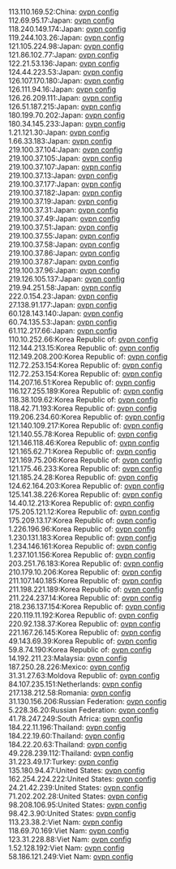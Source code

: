 113.110.169.52:China: [ovpn config](vpn/113_110_169_52.ovpn)  
112.69.95.17:Japan: [ovpn config](vpn/112_69_95_17.ovpn)  
118.240.149.174:Japan: [ovpn config](vpn/118_240_149_174.ovpn)  
119.244.103.26:Japan: [ovpn config](vpn/119_244_103_26.ovpn)  
121.105.224.98:Japan: [ovpn config](vpn/121_105_224_98.ovpn)  
121.86.102.77:Japan: [ovpn config](vpn/121_86_102_77.ovpn)  
122.21.53.136:Japan: [ovpn config](vpn/122_21_53_136.ovpn)  
124.44.223.53:Japan: [ovpn config](vpn/124_44_223_53.ovpn)  
126.107.170.180:Japan: [ovpn config](vpn/126_107_170_180.ovpn)  
126.111.94.16:Japan: [ovpn config](vpn/126_111_94_16.ovpn)  
126.26.209.111:Japan: [ovpn config](vpn/126_26_209_111.ovpn)  
126.51.187.215:Japan: [ovpn config](vpn/126_51_187_215.ovpn)  
180.199.70.202:Japan: [ovpn config](vpn/180_199_70_202.ovpn)  
180.34.145.233:Japan: [ovpn config](vpn/180_34_145_233.ovpn)  
1.21.121.30:Japan: [ovpn config](vpn/1_21_121_30.ovpn)  
1.66.33.183:Japan: [ovpn config](vpn/1_66_33_183.ovpn)  
219.100.37.104:Japan: [ovpn config](vpn/219_100_37_104.ovpn)  
219.100.37.105:Japan: [ovpn config](vpn/219_100_37_105.ovpn)  
219.100.37.107:Japan: [ovpn config](vpn/219_100_37_107.ovpn)  
219.100.37.13:Japan: [ovpn config](vpn/219_100_37_13.ovpn)  
219.100.37.177:Japan: [ovpn config](vpn/219_100_37_177.ovpn)  
219.100.37.182:Japan: [ovpn config](vpn/219_100_37_182.ovpn)  
219.100.37.19:Japan: [ovpn config](vpn/219_100_37_19.ovpn)  
219.100.37.31:Japan: [ovpn config](vpn/219_100_37_31.ovpn)  
219.100.37.49:Japan: [ovpn config](vpn/219_100_37_49.ovpn)  
219.100.37.51:Japan: [ovpn config](vpn/219_100_37_51.ovpn)  
219.100.37.55:Japan: [ovpn config](vpn/219_100_37_55.ovpn)  
219.100.37.58:Japan: [ovpn config](vpn/219_100_37_58.ovpn)  
219.100.37.86:Japan: [ovpn config](vpn/219_100_37_86.ovpn)  
219.100.37.87:Japan: [ovpn config](vpn/219_100_37_87.ovpn)  
219.100.37.96:Japan: [ovpn config](vpn/219_100_37_96.ovpn)  
219.126.105.137:Japan: [ovpn config](vpn/219_126_105_137.ovpn)  
219.94.251.58:Japan: [ovpn config](vpn/219_94_251_58.ovpn)  
222.0.154.23:Japan: [ovpn config](vpn/222_0_154_23.ovpn)  
27.138.91.177:Japan: [ovpn config](vpn/27_138_91_177.ovpn)  
60.128.143.140:Japan: [ovpn config](vpn/60_128_143_140.ovpn)  
60.74.135.53:Japan: [ovpn config](vpn/60_74_135_53.ovpn)  
61.112.217.66:Japan: [ovpn config](vpn/61_112_217_66.ovpn)  
110.10.252.66:Korea Republic of: [ovpn config](vpn/110_10_252_66.ovpn)  
112.144.213.15:Korea Republic of: [ovpn config](vpn/112_144_213_15.ovpn)  
112.149.208.200:Korea Republic of: [ovpn config](vpn/112_149_208_200.ovpn)  
112.72.253.154:Korea Republic of: [ovpn config](vpn/112_72_253_154.ovpn)  
112.72.253.154:Korea Republic of: [ovpn config](vpn/112_72_253_154.ovpn)  
114.207.16.51:Korea Republic of: [ovpn config](vpn/114_207_16_51.ovpn)  
116.127.255.189:Korea Republic of: [ovpn config](vpn/116_127_255_189.ovpn)  
118.38.109.62:Korea Republic of: [ovpn config](vpn/118_38_109_62.ovpn)  
118.42.71.193:Korea Republic of: [ovpn config](vpn/118_42_71_193.ovpn)  
119.206.234.60:Korea Republic of: [ovpn config](vpn/119_206_234_60.ovpn)  
121.140.109.217:Korea Republic of: [ovpn config](vpn/121_140_109_217.ovpn)  
121.140.55.78:Korea Republic of: [ovpn config](vpn/121_140_55_78.ovpn)  
121.146.118.46:Korea Republic of: [ovpn config](vpn/121_146_118_46.ovpn)  
121.165.62.71:Korea Republic of: [ovpn config](vpn/121_165_62_71.ovpn)  
121.169.75.206:Korea Republic of: [ovpn config](vpn/121_169_75_206.ovpn)  
121.175.46.233:Korea Republic of: [ovpn config](vpn/121_175_46_233.ovpn)  
121.185.24.28:Korea Republic of: [ovpn config](vpn/121_185_24_28.ovpn)  
124.62.164.203:Korea Republic of: [ovpn config](vpn/124_62_164_203.ovpn)  
125.141.38.226:Korea Republic of: [ovpn config](vpn/125_141_38_226.ovpn)  
14.40.12.213:Korea Republic of: [ovpn config](vpn/14_40_12_213.ovpn)  
175.205.121.12:Korea Republic of: [ovpn config](vpn/175_205_121_12.ovpn)  
175.209.13.17:Korea Republic of: [ovpn config](vpn/175_209_13_17.ovpn)  
1.226.196.96:Korea Republic of: [ovpn config](vpn/1_226_196_96.ovpn)  
1.230.131.183:Korea Republic of: [ovpn config](vpn/1_230_131_183.ovpn)  
1.234.146.161:Korea Republic of: [ovpn config](vpn/1_234_146_161.ovpn)  
1.237.101.156:Korea Republic of: [ovpn config](vpn/1_237_101_156.ovpn)  
203.251.76.183:Korea Republic of: [ovpn config](vpn/203_251_76_183.ovpn)  
210.179.10.206:Korea Republic of: [ovpn config](vpn/210_179_10_206.ovpn)  
211.107.140.185:Korea Republic of: [ovpn config](vpn/211_107_140_185.ovpn)  
211.198.221.189:Korea Republic of: [ovpn config](vpn/211_198_221_189.ovpn)  
211.224.237.14:Korea Republic of: [ovpn config](vpn/211_224_237_14.ovpn)  
218.236.137.154:Korea Republic of: [ovpn config](vpn/218_236_137_154.ovpn)  
220.119.11.192:Korea Republic of: [ovpn config](vpn/220_119_11_192.ovpn)  
220.92.138.37:Korea Republic of: [ovpn config](vpn/220_92_138_37.ovpn)  
221.167.26.145:Korea Republic of: [ovpn config](vpn/221_167_26_145.ovpn)  
49.143.69.39:Korea Republic of: [ovpn config](vpn/49_143_69_39.ovpn)  
59.8.74.190:Korea Republic of: [ovpn config](vpn/59_8_74_190.ovpn)  
14.192.211.23:Malaysia: [ovpn config](vpn/14_192_211_23.ovpn)  
187.250.28.226:Mexico: [ovpn config](vpn/187_250_28_226.ovpn)  
31.31.27.63:Moldova Republic of: [ovpn config](vpn/31_31_27_63.ovpn)  
84.107.235.151:Netherlands: [ovpn config](vpn/84_107_235_151.ovpn)  
217.138.212.58:Romania: [ovpn config](vpn/217_138_212_58.ovpn)  
31.130.156.206:Russian Federation: [ovpn config](vpn/31_130_156_206.ovpn)  
5.228.36.20:Russian Federation: [ovpn config](vpn/5_228_36_20.ovpn)  
41.78.247.249:South Africa: [ovpn config](vpn/41_78_247_249.ovpn)  
184.22.11.196:Thailand: [ovpn config](vpn/184_22_11_196.ovpn)  
184.22.19.60:Thailand: [ovpn config](vpn/184_22_19_60.ovpn)  
184.22.20.63:Thailand: [ovpn config](vpn/184_22_20_63.ovpn)  
49.228.239.112:Thailand: [ovpn config](vpn/49_228_239_112.ovpn)  
31.223.49.17:Turkey: [ovpn config](vpn/31_223_49_17.ovpn)  
135.180.94.47:United States: [ovpn config](vpn/135_180_94_47.ovpn)  
162.254.224.222:United States: [ovpn config](vpn/162_254_224_222.ovpn)  
24.21.42.239:United States: [ovpn config](vpn/24_21_42_239.ovpn)  
71.202.202.28:United States: [ovpn config](vpn/71_202_202_28.ovpn)  
98.208.106.95:United States: [ovpn config](vpn/98_208_106_95.ovpn)  
98.42.3.90:United States: [ovpn config](vpn/98_42_3_90.ovpn)  
113.23.38.2:Viet Nam: [ovpn config](vpn/113_23_38_2.ovpn)  
118.69.70.169:Viet Nam: [ovpn config](vpn/118_69_70_169.ovpn)  
123.31.228.88:Viet Nam: [ovpn config](vpn/123_31_228_88.ovpn)  
1.52.128.192:Viet Nam: [ovpn config](vpn/1_52_128_192.ovpn)  
58.186.121.249:Viet Nam: [ovpn config](vpn/58_186_121_249.ovpn)  
